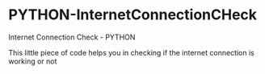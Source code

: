 # PYTHON-InternetConnectionCHeck

Internet Connection Check - PYTHON

This little piece of code helps you in checking if the internet connection is working or not
